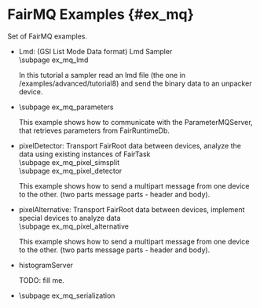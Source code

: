 # FairMQ Examples {#ex_mq}

Set of FairMQ examples.


- Lmd: (GSI List Mode Data format) Lmd Sampler
  <br/>
  \subpage ex_mq_lmd

  In this tutorial a sampler read an lmd file (the one in /examples/advanced/tutorial8) and send the binary data to an unpacker device.


- \subpage ex_mq_parameters

  This example shows how to communicate with the ParameterMQServer, that retrieves parameters from FairRuntimeDb.


- pixelDetector: Transport FairRoot data between devices, analyze the data using existing instances of FairTask
  <br/>
  \subpage ex_mq_pixel_simsplit
  <br/>
  \subpage ex_mq_pixel_detector

  This example shows how to send a multipart message from one device to the other. (two parts message parts - header and body).


- pixelAlternative: Transport FairRoot data between devices, implement special devices to analyze data
  <br/>
  \subpage ex_mq_pixel_alternative

  This example shows how to send a multipart message from one device to the other. (two parts message parts - header and body).

- histogramServer

  TODO: fill me.

- \subpage ex_mq_serialization

